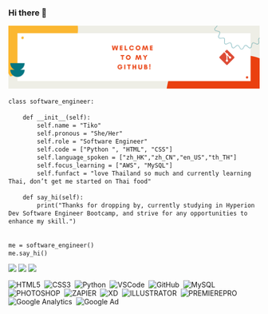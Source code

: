 ### Hi there 👋
![Hello All](https://github.com/tikocty/tikocty/blob/main/Yellow%20Red%20Tan%20Playful%20&%20Celebratory%20Traditional%20Graduation%20Banner.png?raw=true)

```
class software_engineer:

    def __init__(self):
        self.name = "Tiko"
        self.pronous = "She/Her" 
        self.role = "Software Engineer"
        self.code = ["Python ", "HTML", "CSS"]
        self.language_spoken = ["zh_HK","zh_CN","en_US","th_TH"]
        self.focus_learning = ["AWS", "MySQL"]
        self.funfact = "love Thailand so much and currently learning Thai, don’t get me started on Thai food"

    def say_hi(self):
        print("Thanks for dropping by, currently studying in Hyperion Dev Software Engineer Bootcamp, and strive for any opportunities to enhance my skill.")


me = software_engineer()
me.say_hi()
```


<a href="https://www.linkedin.com/in/tiko-choi/"><img src="https://img.shields.io/badge/linkedin-%230077B5.svg?style=for-the-badge&logo=linkedin&logoColor=white"/></a>
<a href="mailto:tikocty@gmail.com?subject=GitHub"><img src="https://img.shields.io/badge/gmail-%23D14836.svg?&style=for-the-badge&logo=gmail&logoColor=white" /></a>
<a href="https://www.facebook.com/ty.choi.73/"><img src="https://img.shields.io/badge/Facebook-%231877F2.svg?style=for-the-badge&logo=Facebook&logoColor=white" /></a>


![HTML5](https://img.shields.io/badge/HTML5-E34F26.svg?&style=flat&logo=html5&logoColor=white)&nbsp;
![CSS3](https://img.shields.io/badge/CSS3-%231572B6.svg?&style=flat&logo=css3&logoColor=white)&nbsp;
![Python](https://img.shields.io/badge/PYTHON-3776AB.svg?&style=flat&logo=python&logoColor=white)&nbsp;
![VSCode](https://img.shields.io/badge/VSCODE-007ACC.svg?&style=flat&logo=visual-studio-code)&nbsp;
![GitHub](https://img.shields.io/badge/GITHUB-%23121011.svg?&style=flat&logo=github&logoColor=white)&nbsp;
![MySQL](https://img.shields.io/badge/MySQL-4479A1.svg?&style=flat&logo=MySQL&logoColor=white)
![PHOTOSHOP](https://img.shields.io/badge/PHOTOSHOP-31A8FF.svg?&style=flat&logo=adobe-photoshop&logoColor=white)&nbsp;
![ZAPIER](https://img.shields.io/badge/ZAPIER-FF4A00.svg?&style=flat&logo=zapier&logoColor=white)&nbsp;
![XD](https://img.shields.io/badge/XD-FFC0CB.svg?&style=flat&logo=adobe-xd&logoColor=black)&nbsp;
![ILLUSTRATOR](https://img.shields.io/badge/ILLUSTRATOR-FFAE1A.svg?&style=flat&logo=adobe-illustrator&logoColor=black)&nbsp;
![PREMIEREPRO](https://img.shields.io/badge/PREMIEREPRO-9999FF.svg?&style=flat&logo=adobepremierepro&logoColor=black)&nbsp;
![Google Analytics](https://img.shields.io/badge/GOOGLEANALYTICS-E37400.svg?&style=flat&logo=googleanalytics&logoColor=black)&nbsp;
![Google Ad](https://img.shields.io/badge/GOOGLEADS-4285F4.svg?&style=flat&logo=googleads&logoColor=black)&nbsp;

